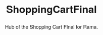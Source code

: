 # ShoppingCartFinal
Hub of the Shopping Cart Final for Rama.


<html>
<head>
  <title>Shopping cart</title>
  <style>
  body { 
    font-size: 16px;
    line-height: 1.5;
    font-weight: 450;
    font-family: "Helvetica Neue", sans-serif;
    background-image: url("https://i1.wp.com/mychronicdreams.com/wp-content/uploads/2017/11/krystian-tambur-101317.jpg?fit=4000%2C3000&ssl=1");
   
    font-style: normal;
    text-align: center;
}

.title {
    font-size: 40px;
    line-height: 2;
    font-weight: 500;
    font-family: "Calibri", sans-serif;
    border: 2px;
    border-color: #A4E6FF;
    border-style: solid;
    border-radius: 5px;
    background-color: #E8E1FF;
    font-style: normal;
    padding: 20px;
}

.product {
    border: 2px;
    border-color: #A4E6FF;
    border-style: solid;
    border-radius: 5px;
    background-color: #6EE0FF;
    padding: 20px;
}

.productImg {
    border: 2px;
    border-color: #A4E6FF;
    border-style: solid;
    border-radius: 5px;
    background-color: #E8E1FF;
    padding: 20px;
}

.productDetails {
    font-size: 17px;
    line-height: 2;
    font-weight: 450;
    border: 2px;
    border-color: #A4E6FF;
    border-style: solid;
    border-radius: 5px;
    background-color: #E8E1FF;
    color: #333;
    font-style: normal;
    padding: 20px;
  
}

.productElement {
    font-size: 20px;
    line-height: 1.5;
    font-weight: 450;
    background-color: #fff;
    border: 5px;
    border-color: #A4E6FF;
    border-style: dotted;
    border-radius: 5px;
    background-color: #BFABFD;
    font-style: normal;
    padding: 20px;
}

.productDesc {
    background-color: #fff;
    border: 5px;
    border-color: #A4E6FF;
    border-style: dotted;
    border-radius: 5px;
    padding: 20px;
}

.productPrice {
  font-size: 18px;
    line-height: 2;
    font-weight: 450;
    border: 2px;
    border-color: #A4E6FF;
    border-style: solid;
    border-radius: 5px;
    background-color: #E8E1FF;
    color: #333;
    font-style: normal;
    padding: 20px;
  
}

.productQuantity {
    font-size: 18px;
    line-height: 2;
    font-weight: 450;
    border: 2px;
    border-color: #A4E6FF;
    border-style: solid;
    border-radius: 5px;
    background-color: #E8E1FF;
    color: #333;
    font-style: normal;
    padding: 20px;
}

.productRemoval {
    font-size: 16px;
    line-height: 1.5;
    font-weight: 450;
    border: 2px;
    border-color: #A4E6FF;
    border-style: solid;
    border-radius: 5px;
    background-color: #E8E1FF;
    color: #333;
    font-style: normal;
    padding: 20px;
}

.productLinePrice {
  border: 2px;
    border-color: #A4E6FF;
    border-style: solid;
    border-radius: 5px;
    background-color: #E8E1FF;
    padding: 20px;
}

.totals {
    border: 2px;
    border-color: #A4E6FF;
    border-style: solid;
    border-radius: 5px;
    background-color: #E9FFC8;
    padding: 20px;
}

.totalItem {
    border: 2px;
    border-color: #A4E6FF;
    border-style: solid;
    border-radius: 5px;
    background-color: #D6FFC6;
    padding: 20px;
}


.productTotal {
    border: 2px;
    border-color: #A4E6FF;
    border-style: solid;
    border-radius: 5px;
    background-color: #fff;
    padding: 20px;
}


.totalValue {
    border: 2px;
    border-color: #A4E6FF;
    border-style: solid;
    border-radius: 5px;
    background-color: #C8EFFF;
    padding: 20px;
}

.itemTotals {
    border: 2px;
    border-color: #A4E6FF;
    border-style: solid;
    border-radius: 5px;
    background-color: #89DDFF;
    padding: 20px;
}

.removeProduct {
    border: 2px;
    border-color: #A4E6FF;
    border-style: solid;
    border-radius: 5px;
    background-color: #78FFCA;
    padding: 20px;
}

.checkout {
    border: 2px;
    border-color: #A4E6FF;
    border-style: solid;
    border-radius: 5px;
    background-color: #78FFCA;
    padding: 20px;
}
</head>
<body>
  <h1 class="title">
    Shopping Cart
  </h1>
 
<div class="bigCart">

  <div class="columnLabels">
  
    <span class="productImg">Image</span>

    <span class="productDetails">Product</span>

    <span class="productPrice">Price</span>

    <span class="productQuantity">Quantity</span>

    <span class="productRemoval">Remove</span>

    <span class="productLinePrice">Total</span>
  </div>

  <div class="product">
    <div class="productImg">
      <img src="https://media.tnh.me/54ec061c5ccacf5872264eac/551875c75ccacf1b8200b49c" height="400" width="400">
    </div>
    <div class="productDetails">
      <div class="productElement">Futuristic Jellyfish</div>
      <p class="productDesc">Born in the past yet back from the future, this jellyfish has the ability time travel one second into the past AND future every five minutes! On top of its' cool color scheme, it's GLUTEN FREE!</p>
    </div>
    <div class="productPrice">$12.99</div>
    <div class="productQuantity">
      <input type="number" value="2" min="1">
    </div>
    <div class="productRemoval">
      <button class="removeProduct">
        Remove
      </button>
    </div>
    <div class="productLinePrice">$25.98</div>
  </div>

  <div class="product">
    <div class="productImg">
      <img src="https://vignette.wikia.nocookie.net/runescape2/images/a/a4/Durable_Jellyfish.png/revision/20150714212839" height="400" width="400">
    </div>
    <div class="productDetails">
      <div class="productElement">Android Camera Quality Jellyfish</div>
      <p class="productDesc">This potato quality jellyfish brings all the charm of a 144 pixel YouTube video, combined with the aesthetic of a terribly funded ATARI game. We don't know why people want it, but what we do know is that you will buy it.</p>
    </div>
    <div class="productPrice">$45.99</div>
    <div class="productQuantity">
      <input type="number" value="1" min="1">
    </div>
    <div class="productRemoval">
      <button class="removeProduct">
        Remove
      </button>
    </div>
    <div class="productLinePrice">$45.99</div>
  </div>


  <div class="totals">

    <div class="totalItem">
      <span>Subtotal</span>

      <div class="totalValue" id="cartSubtotal">$71.97</div>
    </div>
    <div class="totalItem">
      <span>Tax (5%)</span>

      <div class="totalValue" id="cartTax">$3.60</div>
    </div>
    <div class="totalItem">
      <span>Shipping</span>

      <div class="totalValue" id="cartShipping">$15.00</div>
    </div>

    <div class="itemTotals">
      <span>Grand Total</span>

      <div class="totalValue" id="cartTotal">$90.57</div>
    </div>
  </div>
      
      <button class="checkout">Checkout</button>

</div>

</body>
</html>
